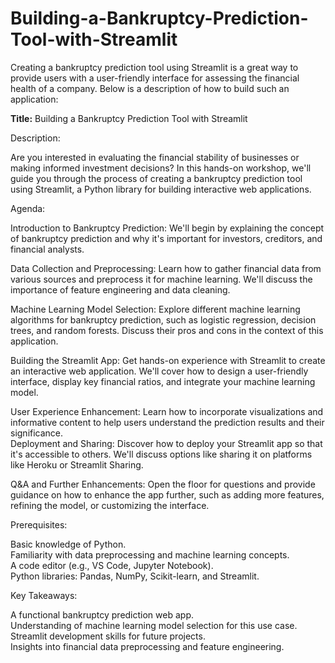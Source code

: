 # Building-a-Bankruptcy-Prediction-Tool-with-Streamlit

<p>Creating a bankruptcy prediction tool using Streamlit is a great way to provide users with a user-friendly interface for assessing the financial health of a company. Below is a description of how to build such an application:</p>

<b>Title:</b> Building a Bankruptcy Prediction Tool with Streamlit

Description:<br>

Are you interested in evaluating the financial stability of businesses or making informed investment decisions? In this hands-on workshop, we'll guide you through the process of creating a bankruptcy prediction tool using Streamlit, a Python library for building interactive web applications.<br>

Agenda:<br>

Introduction to Bankruptcy Prediction: We'll begin by explaining the concept of bankruptcy prediction and why it's important for investors, creditors, and financial analysts.<br>

Data Collection and Preprocessing: Learn how to gather financial data from various sources and preprocess it for machine learning. We'll discuss the importance of feature engineering and data cleaning.<br>

Machine Learning Model Selection: Explore different machine learning algorithms for bankruptcy prediction, such as logistic regression, decision trees, and random forests. Discuss their pros and cons in the context of this application.<br>

Building the Streamlit App: Get hands-on experience with Streamlit to create an interactive web application. We'll cover how to design a user-friendly interface, display key financial ratios, and integrate your machine learning model.<br>

User Experience Enhancement: Learn how to incorporate visualizations and informative content to help users understand the prediction results and their significance.
<br>
Deployment and Sharing: Discover how to deploy your Streamlit app so that it's accessible to others. We'll discuss options like sharing it on platforms like Heroku or Streamlit Sharing.<br>

Q&A and Further Enhancements: Open the floor for questions and provide guidance on how to enhance the app further, such as adding more features, refining the model, or customizing the interface.<br>

Prerequisites:<br>

Basic knowledge of Python.<br>
Familiarity with data preprocessing and machine learning concepts.<br>
A code editor (e.g., VS Code, Jupyter Notebook).<br>
Python libraries: Pandas, NumPy, Scikit-learn, and Streamlit.<br>

Key Takeaways:<br>

A functional bankruptcy prediction web app.<br>
Understanding of machine learning model selection for this use case.<br>
Streamlit development skills for future projects.<br>
Insights into financial data preprocessing and feature engineering.<br>

